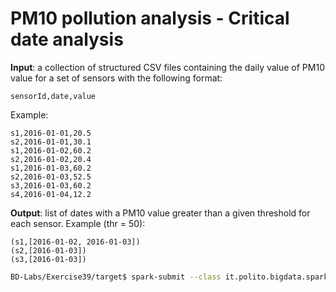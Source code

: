 # PM10 pollution analysis - Critical date analysis

**Input**: a collection of structured CSV files containing the daily value of PM10 value for a set of sensors with the following format:

    sensorId,date,value

Example:

    s1,2016-01-01,20.5
    s2,2016-01-01,30.1
    s1,2016-01-02,60.2
    s2,2016-01-02,20.4
    s1,2016-01-03,60.2
    s2,2016-01-03,52.5
    s3,2016-01-03,60.2
    s4,2016-01-04,12.2

**Output**: list of dates with a PM10 value greater than a given threshold for each sensor. Example (thr = 50): 

    (s1,[2016-01-02, 2016-01-03])
    (s2,[2016-01-03])
    (s3,[2016-01-03])

```sh
BD-Labs/Exercise39/target$ spark-submit --class it.polito.bigdata.spark.SparkDriver --deploy-mode client --master local Exercise39-1.jar ./in/ ./out/ 50
```